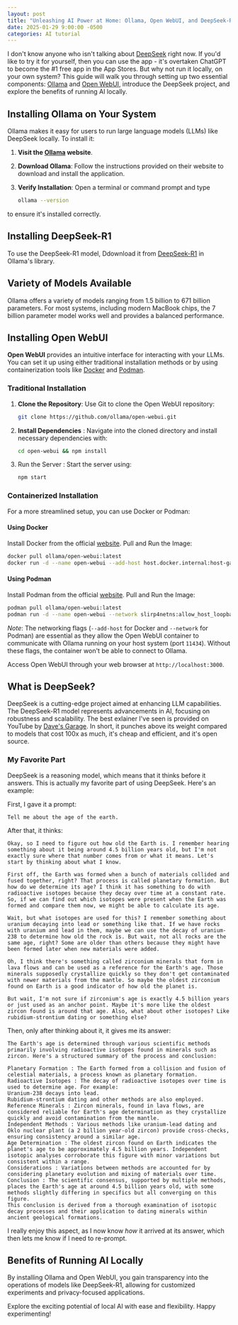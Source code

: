 ```yaml
---
layout: post
title: "Unleashing AI Power at Home: Ollama, Open WebUI, and DeepSeek-R1"
date: 2025-01-29 9:00:00 -0500
categories: AI tutorial
---
```


I don't know anyone who isn't talking about [DeepSeek](https://www.deepseek.com/) right now. If you'd like to try it for yourself, then you can use the app - it's overtaken ChatGPT to become the #1 free app in the App Stores. But why not run it locally, on your own system?
This guide will walk you through setting up two essential components: [Ollama](https://ollama.com/) and [Open WebUI](https://openwebui.com/), introduce the DeepSeek project, and explore the benefits of running AI locally.

## Installing Ollama on Your System

Ollama makes it easy for users to run large language models (LLMs) like DeepSeek locally. To install it:

1. **Visit the [Ollama](https://ollama.com/) website**.
2. **Download Ollama**: Follow the instructions provided on their website to download and install the application.
3. **Verify Installation**: Open a terminal or command prompt and type 

    ```bash
    ollama --version
    ```

to ensure it's installed correctly.

## Installing DeepSeek-R1

To use the DeepSeek-R1 model, Ddownload it from [DeepSeek-R1](https://ollama.com/library/deepseek-r1) in Ollama's library.

## Variety of Models Available

Ollama offers a variety of models ranging from 1.5 billion to 671 billion parameters. For most systems, including modern MacBook chips, the 7 billion parameter model works well and provides a balanced performance.

## Installing Open WebUI

**Open WebUI** provides an intuitive interface for interacting with your LLMs. You can set it up using either traditional installation methods or by using containerization tools like [Docker](https://www.docker.com/) and [Podman](https://podman-desktop.io/).

### Traditional Installation

1. **Clone the Repository**: Use Git to clone the Open WebUI repository:

    ```bash
    git clone https://github.com/ollama/open-webui.git
    ```

1. **Install Dependencies** : Navigate into the cloned directory and install necessary dependencies with:

    ```bash
    cd open-webui && npm install
    ```

1. Run the Server : Start the server using:

    ```bash
    npm start
    ```

### Containerized Installation

For a more streamlined setup, you can use Docker or Podman:

#### Using Docker

Install Docker from the official [website](https://www.docker.com/).
Pull and Run the Image:

 ```bash
 docker pull ollama/open-webui:latest
 docker run -d --name open-webui --add-host host.docker.internal:host-gateway -p 3000:3000 ollama/open-webui:latest
 ```

#### Using Podman

Install Podman from the official [website](https://podman-desktop.io/).
Pull and Run the Image:

 ```bash
 podman pull ollama/open-webui:latest
 podman run -d --name open-webui --network slirp4netns:allow_host_loopback=true -p 3000:3000 ollama/open-webui:latest
 ```

*Note*: The networking flags (`--add-host` for Docker and `--network` for Podman) are essential as they allow the Open WebUI container to communicate with Ollama running on your host system (port `11434`). Without these flags, the container won't be able to connect to Ollama.

Access Open WebUI through your web browser at `http://localhost:3000`.

## What is DeepSeek?

DeepSeek is a cutting-edge project aimed at enhancing LLM capabilities. The DeepSeek-R1 model represents advancements in AI, focusing on robustness and scalability. The best exlainer I've seen is provided on YouTube by [Dave's Garage](https://youtu.be/r3TpcHebtxM?si=LoREJDPKeyFtQGyy). In short, it punches above its weight compared to models that cost 100x as much, it's cheap and efficient, and it's open source.

### My Favorite Part

DeepSeek is a reasoning model, which means that it thinks before it answers. This is actually my favorite part of using DeepSeek. Here's an example:

First, I gave it a prompt:

```text
Tell me about the age of the earth.
```

After that, it thinks:

```text
Okay, so I need to figure out how old the Earth is. I remember hearing something about it being around 4.5 billion years old, but I'm not exactly sure where that number comes from or what it means. Let's start by thinking about what I know.

First off, the Earth was formed when a bunch of materials collided and fused together, right? That process is called planetary formation. But how do we determine its age? I think it has something to do with radioactive isotopes because they decay over time at a constant rate. So, if we can find out which isotopes were present when the Earth was formed and compare them now, we might be able to calculate its age.

Wait, but what isotopes are used for this? I remember something about uranium decaying into lead or something like that. If we have rocks with uranium and lead in them, maybe we can use the decay of uranium-238 to determine how old the rock is. But wait, not all rocks are the same age, right? Some are older than others because they might have been formed later when new materials were added.

Oh, I think there's something called zirconium minerals that form in lava flows and can be used as a reference for the Earth's age. Those minerals supposedly crystallize quickly so they don't get contaminated with newer materials from the mantle. So maybe the oldest zirconium found on Earth is a good indicator of how old the planet is.

But wait, I'm not sure if zirconium's age is exactly 4.5 billion years or just used as an anchor point. Maybe it's more like the oldest zircon found is around that age. Also, what about other isotopes? Like rubidium-strontium dating or something else?
```

Then, only after thinking about it, it gives me its answer:

```text
The Earth's age is determined through various scientific methods primarily involving radioactive isotopes found in minerals such as zircon. Here's a structured summary of the process and conclusion:

Planetary Formation : The Earth formed from a collision and fusion of celestial materials, a process known as planetary formation.
Radioactive Isotopes : The decay of radioactive isotopes over time is used to determine age. For example:
Uranium-238 decays into lead.
Rubidium-strontium dating and other methods are also employed.
Reference Minerals : Zircon minerals, found in lava flows, are considered reliable for Earth's age determination as they crystallize quickly and avoid contamination from the mantle.
Independent Methods : Various methods like uranium-lead dating and Oklo nuclear plant (a 2 billion year-old zircon) provide cross-checks, ensuring consistency around a similar age.
Age Determination : The oldest zircon found on Earth indicates the planet's age to be approximately 4.5 billion years. Independent isotopic analyses corroborate this figure with minor variations but consistent within a range.
Considerations : Variations between methods are accounted for by considering planetary evolution and mixing of materials over time.
Conclusion : The scientific consensus, supported by multiple methods, places the Earth's age at around 4.5 billion years old, with some methods slightly differing in specifics but all converging on this figure.
This conclusion is derived from a thorough examination of isotopic decay processes and their application to dating minerals within ancient geological formations.
```

I really enjoy this aspect, as I now know *how* it arrived at its answer, which then lets me know if I need to re-prompt.

## Benefits of Running AI Locally

By installing Ollama and Open WebUI, you gain transparency into the operations of models like DeepSeek-R1, allowing for customized experiments and privacy-focused applications.

Explore the exciting potential of local AI with ease and flexibility. Happy experimenting!

